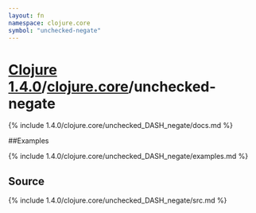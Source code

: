 ```yaml
---
layout: fn
namespace: clojure.core
symbol: "unchecked-negate"
---
```


# [Clojure 1.4.0](../../)/[clojure.core](../)/unchecked-negate

{% include 1.4.0/clojure.core/unchecked_DASH_negate/docs.md %}

##Examples

{% include 1.4.0/clojure.core/unchecked_DASH_negate/examples.md %}
## Source
{% include 1.4.0/clojure.core/unchecked_DASH_negate/src.md %}

